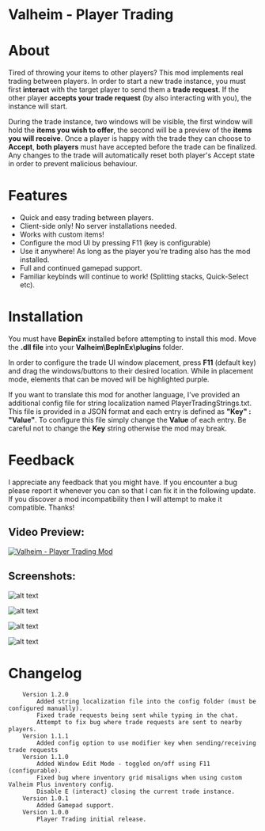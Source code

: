 # Valheim - Player Trading

# About

Tired of throwing your items to other players? This mod implements real trading between players. In order to start a new trade instance, you must first **interact** with the target player to send them a **trade request**. If the other player **accepts your trade request** (by also interacting with you), the instance will start.

During the trade instance, two windows will be visible, the first window will hold the **items you wish to offer**, the second will be a preview of the **items you will receive**. Once a player is happy with the trade they can choose to **Accept**, **both players** must have accepted before the trade can be finalized. Any changes to the trade will automatically reset both player's Accept state in order to prevent malicious behaviour.

# Features

* Quick and easy trading between players.
* Client-side only! No server installations needed.
* Works with custom items!
* Configure the mod UI by pressing F11 (key is configurable)
* Use it anywhere! As long as the player you're trading also has the mod installed.
* Full and continued gamepad support.
* Familiar keybinds will continue to work! (Splitting stacks, Quick-Select etc).

# Installation

You must have **BepinEx** installed before attempting to install this mod.
Move the **.dll file** into your **Valheim\BepInEx\plugins** folder.

In order to configure the trade UI window placement, press **F11** (default key) and drag the windows/buttons to their desired location.
While in placement mode, elements that can be moved will be highlighted purple.

If you want to translate this mod for another language, I've provided an additional config file for string localization named PlayerTradingStrings.txt. This file is provided in a JSON format and each entry is defined as **"Key" : "Value"**. To configure this file simply change the **Value** of each entry. Be careful not to change the **Key** string otherwise the mod may break.

# Feedback

I appreciate any feedback that you might have. If you encounter a bug please report it whenever you can so that I can fix it in the following update.
If you discover a mod incompatibility then I will attempt to make it compatible. Thanks!

## Video Preview:

[![Valheim - Player Trading Mod](https://i.imgur.com/vUdpT3j.png)](https://www.youtube.com/watch?v=jc0tMuEjXbM)

## Screenshots:

![alt text](https://i.imgur.com/JLERNyJ.png "Screenshot 1")

![alt text](https://i.imgur.com/6jnxlXj.png "Screenshot 2")

![alt text](https://i.imgur.com/HoDWZlH.png "Screenshot 3")

![alt text](https://i.imgur.com/2rqd5SN.png "Screenshot 4")

# Changelog
        Version 1.2.0
            Added string localization file into the config folder (must be configured manually).
            Fixed trade requests being sent while typing in the chat.
            Attempt to fix bug where trade requests are sent to nearby players.
        Version 1.1.1
            Added config option to use modifier key when sending/receiving trade requests
        Version 1.1.0
            Added Window Edit Mode - toggled on/off using F11 (configurable).
            Fixed bug where inventory grid misaligns when using custom Valheim Plus inventory config.
            Disable E (interact) closing the current trade instance.
        Version 1.0.1
            Added Gamepad support.
        Version 1.0.0
            Player Trading initial release.
